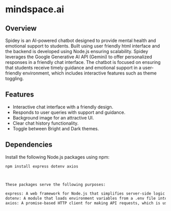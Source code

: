 # mindspace.ai

## Overview

Spidey is an AI-powered chatbot designed to provide mental health and emotional support to students. Built using user friendly html interface and the backend is developed using Node.js ensuring scalability. Spidey leverages the Google Generative AI API (Gemini) to offer personalized responses in a friendly chat interface. The chatbot is focused on ensuring that students receive timely guidance and emotional support in a user-friendly environment, which includes interactive features such as theme toggling.

## Features

- Interactive chat interface with a friendly design.
- Responds to user queries with support and guidance.
- Background image for an attractive UI.
- Clear chat history functionality.
- Toggle between Bright and Dark themes.

## Dependencies

Install the following Node.js packages using npm:

```bash
npm install express dotenv axios



These packages serve the following purposes:

express: A web framework for Node.js that simplifies server-side logic and routing.
dotenv: A module that loads environment variables from a .env file into process.env, helping to manage sensitive information like API keys.
axios: A promise-based HTTP client for making API requests, which is used to interact with Google’s Gemini AI API.


